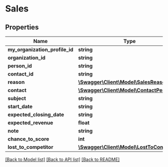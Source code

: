 # Sales

## Properties
Name | Type | Description | Notes
------------ | ------------- | ------------- | -------------
**my_organization_profile_id** | **string** |  | [optional] 
**organization_id** | **string** |  | [optional] 
**person_id** | **string** |  | [optional] 
**contact_id** | **string** |  | [optional] 
**reason** | [**\Swagger\Client\Model\SalesReason**](SalesReason.md) |  | [optional] 
**contact** | [**\Swagger\Client\Model\ContactPerson**](ContactPerson.md) |  | [optional] 
**subject** | **string** |  | [optional] 
**start_date** | **string** |  | [optional] 
**expected_closing_date** | **string** |  | [optional] 
**expected_revenue** | **float** |  | [optional] 
**note** | **string** |  | [optional] 
**chance_to_score** | **int** |  | [optional] 
**lost_to_competitor** | [**\Swagger\Client\Model\LostToCompetitor**](LostToCompetitor.md) |  | [optional] 

[[Back to Model list]](../README.md#documentation-for-models) [[Back to API list]](../README.md#documentation-for-api-endpoints) [[Back to README]](../README.md)



